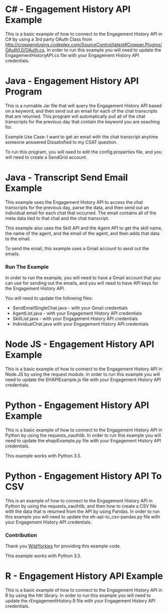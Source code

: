 # C# - Engagement History API Example
This is a basic example of how to connect to the Engagement History API in C# by using a 3rd party OAuth Class from http://cropperplugins.codeplex.com/SourceControl/latest#Cropper.Plugins/OAuth1.0/OAuth.cs. In order to run this example you will need to update the EngagementHistoryAPI.cs file with your Engagement History API credentials.

# Java - Engagement History API Program
This is a runnable Jar file that will query the Engagement History API based on a keyword, and then send out an email for each of the chat transcripts that are returned. This program will automatically pull all of the chat transcripts for the previous day that contain the keyword you are seaching for.

Example Use Case: I want to get an email with the chat transcript anytime someone answered Dissatisfied to my CSAT question. 

To run this program, you will need to edit the config.properties file, and you will need to create a SendGrid account.

# Java - Transcript Send Email Example
This example uses the Engagement History API to access the chat transcripts for the previous day, parse the data, and then send out an individual email for each chat that occurred. The email contains all of the meta data tied to that chat and the chat transcript. 

This example also uses the Skill API and the Agent API to get the skill name, the name of the agent, and the email of the agent, and then adds that data to the email.

To send the email, this example uses a Gmail account to send out the emails.

### Run The Example
In order to run the example, you will need to have a Gmail account that you can use for sending out the emails, and you will need to have API keys for the Engagement History API. 

You will need to update the following files:
* SendEmailSingleChat.java - with your Gmail credentials
* AgentList.java - with your Engagement History API credentials
* SkillList.java - with your Engagement History API credentials
* IndividualChat.java  with your Engagement History API credentials

# Node JS - Engagement History API Example
This is a basic example of how to connect to the Engagement History API in Node.JS by using the request module. In order to run this example you will need to update the EHAPIExample.js file with your Engagement History API credentials.

# Python - Engagement History API Example
This is a basic example of how to connect to the Engagement History API in Python by using the requests_oauthlib. In order to run this example you will need to update the ehapiExample.py file with your Engagement History API credentials.

This example works with Python 3.5. 

# Python - Engagement History API To CSV
This is an example of how to connect to the Engagement History API in Python by using the requests_oauthlib, and then how to create a CSV file with the data that is returned from the API by using Pandas. In order to run this example you will need to update the eh-api-to_csv-pandas.py file with your Engagement History API credentials.

### Contribution 
Thank you [WildYorkies](https://github.com/WildYorkies) for providing this example code.

This example works with Python 3.5. 

# R - Engagement History API Example
This is a basic example of how to connect to the Engagement History API in R by using the httr library. In order to run this example you will need to update the rEngagementHistory.R file with your Engagement History API credentials.